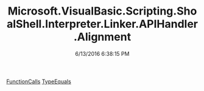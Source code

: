 ﻿---
title: Microsoft.VisualBasic.Scripting.ShoalShell.Interpreter.Linker.APIHandler.Alignment
date: 6/13/2016 6:38:15 PM
---

[FunctionCalls](T-Microsoft.VisualBasic.Scripting.ShoalShell.Interpreter.Linker.APIHandler.Alignment.FunctionCalls.html)
[TypeEquals](T-Microsoft.VisualBasic.Scripting.ShoalShell.Interpreter.Linker.APIHandler.Alignment.TypeEquals.html)
